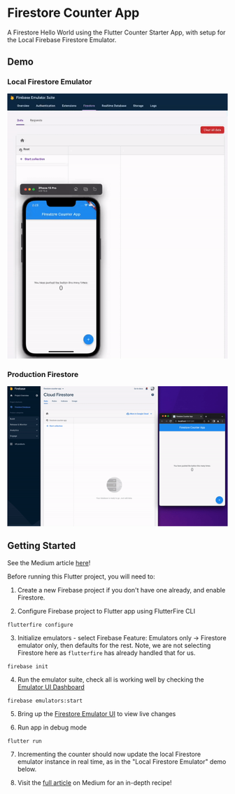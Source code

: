 # Firestore Counter App

A Firestore Hello World using the Flutter Counter Starter App, with setup for the Local Firebase Firestore Emulator. 

## Demo 

### Local Firestore Emulator 

![Local Firestore Emulator](demo/demo1.gif)

### Production Firestore 

![Production Firestore](demo/demo2.gif)

## Getting Started

See the Medium article [here](https://medium.com/@gangyistudios/firestore-counter-app-firestore-and-flutter-in-2022-with-firebase-local-emulator-suite-recipe-9d6e510a53f3)!

Before running this Flutter project, you will need to:

1. Create a new Firebase project if you don't have one already, and enable Firestore.

2. Configure Firebase project to Flutter app using FlutterFire CLI

```
flutterfire configure
```

3. Initialize emulators - select Firebase Feature: Emulators only -> Firestore emulator only, then defaults for the rest. Note, we are not selecting Firestore here as `flutterfire` has already handled that for us.

```
firebase init
```

4. Run the emulator suite, check all is working well by checking the [Emulator UI Dashboard](http://localhost:4000)

```
firebase emulators:start
```

5. Bring up the [Firestore Emulator UI](http://localhost:4000/firestore) to view live changes

6. Run app in debug mode

```
flutter run
```

7. Incrementing the counter should now update the local Firestore emulator instance in real time, as in the "Local Firestore Emulator" demo below. 

8. Visit the [full article](https://medium.com/@gangyistudios/firestore-counter-app-firestore-and-flutter-in-2022-with-firebase-local-emulator-suite-recipe-9d6e510a53f3) on Medium for an in-depth recipe!


